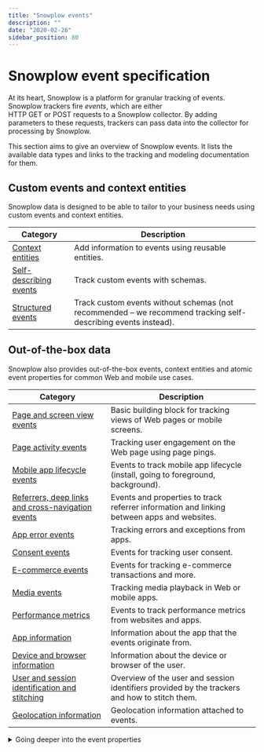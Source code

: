 ```yaml
---
title: "Snowplow events"
description: ""
date: "2020-02-26"
sidebar_position: 80
---
```


# Snowplow event specification

At its heart, Snowplow is a platform for granular tracking of events.
Snowplow trackers fire _events_, which are either HTTP GET or POST requests to a Snowplow collector. By adding parameters to these requests, trackers can pass data into the collector for processing by Snowplow.

This section aims to give an overview of Snowplow events.
It lists the available data types and links to the tracking and modeling documentation for them.

## Custom events and context entities

Snowplow data is designed to be able to tailor to your business needs using custom events and context entities.

Category | Description
---|---
[Context entities](/docs/collecting-data/collecting-from-own-applications/snowplow-tracker-protocol/custom-events/context-entities/index.md) | Add information to events using reusable entities.
[Self-describing events](/docs/collecting-data/collecting-from-own-applications/snowplow-tracker-protocol/custom-events/self-describing-events/index.md) | Track custom events with schemas.
[Structured events](/docs/collecting-data/collecting-from-own-applications/snowplow-tracker-protocol/custom-events/structured-events/index.md) | Track custom events without schemas (not recommended – we recommend tracking self-describing events instead).

## Out-of-the-box data

Snowplow also provides out-of-the-box events, context entities and atomic event properties for common Web and mobile use cases.

Category | Description
---|---
[Page and screen view events](/docs/collecting-data/collecting-from-own-applications/snowplow-tracker-protocol/ootb-data/page-and-screen-view-events/index.md) | Basic building block for tracking views of Web pages or mobile screens.
[Page activity events](/docs/collecting-data/collecting-from-own-applications/snowplow-tracker-protocol/ootb-data/page-activity-tracking/index.md) | Tracking user engagement on the Web page using page pings.
[Mobile app lifecycle events](/docs/collecting-data/collecting-from-own-applications/snowplow-tracker-protocol/ootb-data/mobile-lifecycle-events/index.md) | Events to track mobile app lifecycle (install, going to foreground, background).
[Referrers, deep links and cross-navigation events](/docs/collecting-data/collecting-from-own-applications/snowplow-tracker-protocol/ootb-data/links-and-referrers/index.md) | Events and properties to track referrer information and linking between apps and websites.
[App error events](/docs/collecting-data/collecting-from-own-applications/snowplow-tracker-protocol/ootb-data/app-error-events/index.md) | Tracking errors and exceptions from apps.
[Consent events](/docs/collecting-data/collecting-from-own-applications/snowplow-tracker-protocol/ootb-data/consent-events/index.md) | Events for tracking user consent.
[E-commerce events](/docs/collecting-data/collecting-from-own-applications/snowplow-tracker-protocol/ootb-data/ecommerce-events/index.md) | Events for tracking e-commerce transactions and more.
[Media events](/docs/collecting-data/collecting-from-own-applications/snowplow-tracker-protocol/ootb-data/media-events/index.md) | Tracking media playback in Web or mobile apps.
[Performance metrics](/docs/collecting-data/collecting-from-own-applications/snowplow-tracker-protocol/ootb-data/app-performance/index.md) | Events to track performance metrics from websites and apps.
[App information](/docs/collecting-data/collecting-from-own-applications/snowplow-tracker-protocol/ootb-data/app-information/index.md) | Information about the app that the events originate from.
[Device and browser information](/docs/collecting-data/collecting-from-own-applications/snowplow-tracker-protocol/ootb-data/device-and-browser/index.md) | Information about the device or browser of the user.
[User and session identification and stitching](/docs/collecting-data/collecting-from-own-applications/snowplow-tracker-protocol/ootb-data/user-and-session-identification/index.md) | Overview of the user and session identifiers provided by the trackers and how to stitch them.
[Geolocation information](/docs/collecting-data/collecting-from-own-applications/snowplow-tracker-protocol/ootb-data/geolocation/index.md) | Geolocation information attached to events.

<details>
  <summary>Going deeper into the event properties</summary>
  <div>

These pages are for you if you want to understand the tracker payload in more detail, and especially if you are building your own tracker. In the latter case, utilizing the parameters documented here will ensure that your tracker works with the rest of the Snowplow stack.

Category | Description
---|---
[Event parameters](/docs/collecting-data/collecting-from-own-applications/snowplow-tracker-protocol/going-deeper/event-parameters/index.md) | Protocol of all the parameters in the event payload.
[HTTP headers](/docs/collecting-data/collecting-from-own-applications/snowplow-tracker-protocol/going-deeper/http-headers/index.md) | Collecting HTTP request headers and cookies.
[Example requests](/docs/collecting-data/collecting-from-own-applications/snowplow-tracker-protocol/going-deeper/example-requests/index.md) | Example tracker requests with sample payload.

  </div>
</details>
